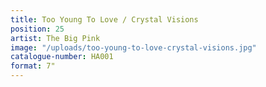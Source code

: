 ```yaml
---
title: Too Young To Love / Crystal Visions
position: 25
artist: The Big Pink
image: "/uploads/too-young-to-love-crystal-visions.jpg"
catalogue-number: HA001
format: 7"
---
```


